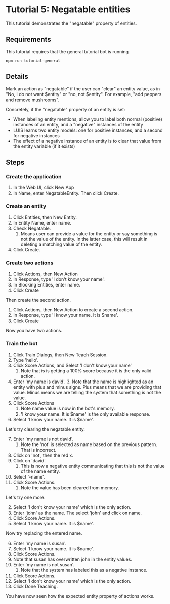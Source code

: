 # Tutorial 5: Negatable entities

This tutorial demonstrates the "negatable" property of entities.

## Requirements
This tutorial requires that the general tutorial bot is running

	npm run tutorial-general

## Details
Mark an action as "negatable" if the user can "clear" an entity value, as in "No, I do not want $entity" or "no, not $entity". For example, "add peppers and remove mushrooms".

Concretely, if the "negatable" property of an entity is set:

- When labeling entity mentions, allow you to label both normal (positive) instances of an entity, and a "negative" instances of the entity
- LUIS learns two entity models: one for positive instances, and a second for negative instances
- The effect of a negative instance of an entity is to clear that value from the entity variable (if it exists)

## Steps

### Create the application

1. In the Web UI, click New App
2. In Name, enter NegatableEntity. Then click Create.

### Create an entity

1. Click Entities, then New Entity.
2. In Entity Name, enter name.
3. Check Negatable.
	1. Means user can provide a value for the entity or say something is not the value of the entity. In the latter case, this will result in deleting a matching value of the entity.
3. Click Create.

### Create two actions

1. Click Actions, then New Action
2. In Response, type 'I don't know your name'.
3. In Blocking Entities, enter name.
3. Click Create

Then create the second action.

1. Click Actions, then New Action to create a second action.
3. In Response, type 'I know your name. It is $name'.
4. Click Create

Now you have two actions.

### Train the bot

1. Click Train Dialogs, then New Teach Session.
2. Type 'hello'.
3. Click Score Actions, and Select 'I don't know your name'
	1. Note that is is getting a 100% score because it is the only valid action.
2. Enter 'my name is david'. 
	3. Note that the name is highlighted as an entity with plus and minus signs. Plus means that we are providing that value. Minus means we are telling the system that something is not the value.
5. Click Score Actions
	1. Note name value is now in the bot's memory.
	2. 'I know your name. It is $name' is the only available response. 
6. Select 'I know your name. It is $name'.

Let's try clearing the negatable entity.

7. Enter 'my name is not david'.
	1. Note the 'not' is selected as name based on the previous pattern. That is incorrect.
2. Click on 'not', then the red x. 
3. Click on 'david'.
	1. This is now a negative entity communicating that this is not the value of the name entity.
2. Select '-name'.
3. Click Score Actions.
	1. Note the value has been cleared from memory.

Let's try one more.

2. Select 'I don't know your name' which is the only action.
3. Enter 'john' as the name. The select 'john' and click on name.
4. Click Score Actions.
5. Select 'I know your name. It is $name'.

Now try replacing the entered name.

6. Enter 'my name is susan'.
7. Select 'I know your name. It is $name'.
7. Click Score Actions.
8. Note that susan has overwritten john in the entity values.
9. Enter 'my name is not susan'.
	1. Note that the system has labeled this as a negative instance.
2. Click Score Actions.
3. Select 'I don't know your name' which is the only action.
7. Click Done Teaching.


You have now seen how the expected entity property of actions works.

